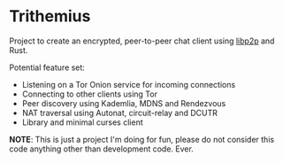 # Trithemius

Project to create an encrypted, peer-to-peer chat client using [libp2p](https://docs.rs/libp2p/latest/libp2p/index.html) and Rust.

Potential feature set:
- Listening on a Tor Onion service for incoming connections
- Connecting to other clients using Tor
- Peer discovery using Kademlia, MDNS and Rendezvous
- NAT traversal using Autonat, circuit-relay and DCUTR
- Library and minimal curses client

**NOTE**: This is just a project I'm doing for fun, please do not consider this code anything other than development code. Ever.
